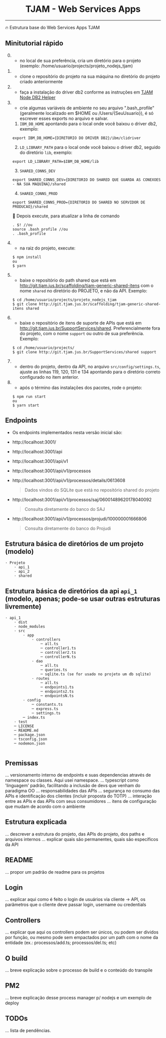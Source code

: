 <h1 align="center">TJAM - Web Services Apps</h1>

---

:fire: Estrutura base do Web Services Apps TJAM


## Minitutorial rápido
0. - no local de sua preferência, cria um diretório para o projeto (exemplo: /home/usuario/projects/projeto_nodejs_tjam)

1. - clone o repositório do projeto na sua máquina no diretório do projeto criado anteriormente

2. - faça a instalação do driver db2 conforme as instruções em [TJAM Node DB2 Helper](http://git.tjam.jus.br/local-node-modules/tjam-node-db2-helper)

3. - crie algumas variáveis de ambiente no seu arquivo ".bash_profile" (geralmente localizado em $HOME ou /Users/{SeuUsuario}), é só escrever esses exports no arquivo e salvar. 
    1. `IBM_DB_HOME` apontando para o local onde você baixou o driver db2, exemplo:
    ```
    export IBM_DB_HOME={DIRETORIO DO DRIVER DB2}/ibm/clidriver
    ```
    2. `LD_LIBRARY_PATH` para o local onde você baixou o driver db2, seguido do diretório `lib`, exemplo:
    ```
    export LD_LIBRARY_PATH=$IBM_DB_HOME/lib
    ```
    3. `SHARED_CONNS_DEV`
    ```
    export SHARED_CONNS_DEV={DIRETORIO DO SHARED QUE GUARDA AS CONEXOES - NA SUA MAQUINA}/shared
    ```
    4. `SHARED_CONNS_PROD`
    ```
    export SHARED_CONNS_PROD={DIRETORIO DO SHARED NO SERVIDOR DE PRODUCAO}/shared
    ```
    💬 Depois execute, para atualizar a linha de comando
    ```
    . $! //ou 
    source .bash_profile //ou 
    . .bash_profile
    ```
5. - na raiz do projeto, execute:
    ```
    $ npm install 
    ou
    $ yarn
    ```

6. - baixe o repositório do path shared que está em http://git.tjam.jus.br/scaffolding/tjam-generic-shared-itens com o nome `shared` no diretório do PROJETO, e não da API. Exemplo:
    ```
    $ cd /home/usuario/projects/projeto_nodejs_tjam
    $ git clone http://git.tjam.jus.br/scaffolding/tjam-generic-shared-itens shared
    ```

7. - baixe o repositório de itens de suporte de APIs que está em http://git.tjam.jus.br/SupportServices/shared. Preferencialmente fora do projeto, com o nome `support` ou outro de sua preferência. Exemplo:
    ```
    $ cd /home/usuario/projects/
    $ git clone http://git.tjam.jus.br/SupportServices/shared support
    ```

8. - dentro do projeto, dentro da API, no arquivo `src/config/settings.ts`, ajuste as linhas 119, 120, 131 e 134 apontando para o diretório correto configurado no item anterior.

9. - após o término das instalações dos pacotes, rode o projeto:
    ```
    $ npm run start
    ou
    $ yarn start
    ```


## Endpoints
* Os endpoints implementados nesta versão inicial são:

- http://localhost:3001/

- http://localhost:3001/api

- http://localhost:3001/api/v1

- http://localhost:3001/api/v1/processos

- http://localhost:3001/api/v1/processos/details/0613608
    > Dados vindos do SQLite que está no repositório shared do projeto

- http://localhost:3001/api/v1/processos/saj/06001489620178040092
    > Consulta diretamente do banco do SAJ

- http://localhost:3001/api/v1/processos/projudi/100000001666806
    > Consulta diretamente do banco do Projudi


## Estrutura básica de diretórios de um projeto (modelo)

```
· Projeto
    · api_1
    · api_2
    · shared
```

## Estrutura básica de diretórios da api `api_1` (modelo, apenas; pode-se usar outras estruturas livremente)

```
· api_1
    · dist
    · node_modules
    · src
        · app
            · controllers
                ─ all.ts
                ─ controller1.ts
                ─ controller2.ts
                ─ controllerN.ts
            · dao
                ─ all.ts
                ─ queries.ts
                ─ sqlite.ts (se for usado no projeto um db sqlite)
            · routes
                ─ all.ts
                ─ endpoints1.ts
                ─ endpoints2.ts
                ─ endpointsN.ts
        · config
            ─ constants.ts
            ─ express.ts
            ─ settings.ts
        ─ index.ts
    · test
    ─ LICENSE
    ─ README.md
    ─ package.json
    ─ tsconfig.json
    ─ nodemon.json
        
```

## Premissas
... versionamento interno de endpoints e suas dependencias através de namespace ou classes. Aqui usei namespace.
... typescript como 'linguagem' padrão, facilitando a inclusão de devs que venham do paradigma OO
... responsabilidades das APIs
... segurança no consumo das APIs e identificação dos clientes (incluir proposta do TOTP)
... interação entre as APIs e das APIs com seus consumidores
... itens de configuração que mudam de acordo com o ambiente

## Estrutura explicada
... descrever a estrutura do projeto, das APIs do projeto, dos paths e arquivos internos
... explicar quais são permanentes, quais são específicos da API

## README
... propor um padrão de readme para os projetos

## Login
... explicar aqui como é feito o login de usuários via cliente -> API, os parâmetros que o cliente deve passar login, username ou credentials

## Controllers
... explicar que aqui os controllers podem ser únicos, ou podem ser dividos por função, ou mesmo pode sem empactados por um path com o nome da entidade (ex.: processos/add.ts; processos/del.ts; etc)

## O build
... breve explicação sobre o processo de build e o conteúdo do transpile

## PM2
... breve explicação desse process manager p/ nodejs e um exemplo de deploy

## TODOs
... lista de pendências.
